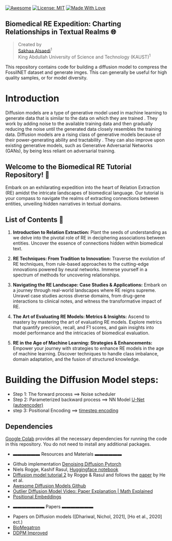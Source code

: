 [![Awesome](https://cdn.rawgit.com/sindresorhus/awesome/d7305f38d29fed78fa85652e3a63e154dd8e8829/media/badge.svg)](https://github.com/hee9joon/Awesome-Diffusion-Models) 
[![License: MIT](https://img.shields.io/badge/License-MIT-green.svg)](https://opensource.org/licenses/MIT)
[![Made With Love](https://img.shields.io/badge/Made%20With-Love-red.svg)](https://github.com/chetanraj/awesome-github-badges)

## Biomedical RE Expedition: Charting Relationships in Textual Realms 🌐


> Created by <br>
> [Sakhaa Alsaedi](https://cemse.kaust.edu.sa/cbrc/people/person/sakhaa-alsaedi)<sup>1</sup><br>
> King Abdullah University of Science and Technology (KAUST)<sup>1</sup>

This repository contains code for building a diffusion model to compress the FossilNET dataset and generate imges. This can generally be useful for high quality samples, or for model diversity.


# Introduction 

Diffusion models are a type of generative model used in machine learning to generate data that is similar to the data on which they are trained . They work by adding noise to the available training data and then gradually reducing the noise until the generated data closely resembles the training data. Diffusion models are a rising class of generative models because of their power-generating ability and tractability . They can also improve upon existing generative models, such as Generative Adversarial Networks (GANs), by being less reliant on adversarial training.


## Welcome to the Biomedical RE Tutorial Repository! 🌟

Embark on an exhilarating expedition into the heart of Relation Extraction (RE) amidst the intricate landscapes of biomedical language. Our tutorial is your compass to navigate the realms of extracting connections between entities, unveiling hidden narratives in textual domains.

## List of Contents 📜

1. **Introduction to Relation Extraction:**
   Plant the seeds of understanding as we delve into the pivotal role of RE in deciphering associations between entities. Uncover the essence of connections hidden within biomedical text.

2. **RE Techniques: From Tradition to Innovation:**
   Traverse the evolution of RE techniques, from rule-based approaches to the cutting-edge innovations powered by neural networks. Immerse yourself in a spectrum of methods for uncovering relationships.

3. **Navigating the RE Landscape: Case Studies & Applications:**
   Embark on a journey through real-world landscapes where RE reigns supreme. Unravel case studies across diverse domains, from drug-gene interactions to clinical notes, and witness the transformative impact of RE.

4. **The Art of Evaluating RE Models: Metrics & Insights:**
   Ascend to mastery by mastering the art of evaluating RE models. Explore metrics that quantify precision, recall, and F1 scores, and gain insights into model performance and the intricacies of biomedical evaluation.

5. **RE in the Age of Machine Learning: Strategies & Enhancements:**
   Empower your journey with strategies to enhance RE models in the age of machine learning. Discover techniques to handle class imbalance, domain adaptation, and the fusion of structured knowledge.


# Building the Diffusion Model steps:
- Step 1: The forward process ==> Noise scheduler
- Step 2: Parameterized backward process ==> NN Model [U-Net (autoencoder)](https://amaarora.github.io/2020/09/13/unet.html)
- step 3: Positional Encoding ==> [timestep encoding](colab.research.google.com/drive/1niCAKS1dJ74_De8Nk_V3_Rx2tpNLadYD#scrollTo=dc8120e5)


## Dependencies
[Google Colab](https://colab.research.google.com) provides all the necessary dependencies for running the code in this repository. You do not need to install any additional packages.

* ▬▬▬▬▬▬ Resources and Materials ▬▬▬▬▬▬

- Github implementation [Denoising Diffusion Pytorch](https://github.com/lucidrains/denoising-diffusion-pytorch)
- Niels Rogge, Kashif Rasul, [Huggingface notebook](https://colab.research.google.com/github/huggingface/notebooks/blob/main/examples/annotated_diffusion.ipynb#scrollTo=3a159023)
- [Diffusion model tutorial 2](https://huggingface.co/blog/annotated-diffusion) by Rogge & Rasul and follows the [paper](https://arxiv.org/abs/2006.11239) by He et al.
- [Awesome Diffusion Models Github]([https://www.youtube.com/watch?v=HoKDTa5jHvg&t=1338s](https://github.com/diff-usion/Awesome-Diffusion-Models))
- [Outlier Diffusion Model Video: Paper Explanation | Math Explained](https://www.youtube.com/watch?v=HoKDTa5jHvg&t=1338s)  
- [Positional Embeddings](colab.research.google.com/drive/1niCAKS1dJ74_De8Nk_V3_Rx2tpNLadYD#scrollTo=dc8120e5)


* ▬▬▬▬▬▬▬ Papers ▬▬▬▬▬▬▬
- Papers on Diffusion models ([Dhariwal, Nichol, 2021], [Ho et al., 2020] ect.)
- [BioMegatron](https://aclanthology.org/2020.emnlp-main.379.pdf)
- [DDPM Improved](https://arxiv.org/pdf/2105.05233.pdf)

